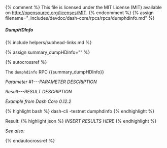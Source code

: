 {% comment %}
This file is licensed under the MIT License (MIT) available on
http://opensource.org/licenses/MIT.
{% endcomment %}
{% assign filename="_includes/devdoc/dash-core/rpcs/rpcs/dumphdinfo.md" %}

##### DumpHDInfo
{% include helpers/subhead-links.md %}

{% assign summary_dumpHDInfo="" %}

{% autocrossref %}

The `dumphdinfo` RPC {{summary_dumpHDInfo}}

*Parameter #1---PARAMETER DESCRIPTION*

*Result---RESULT DESCRIPTION*

*Example from Dash Core 0.12.2*

{% highlight bash %}
dash-cli -testnet dumphdinfo
{% endhighlight %}

Result:
{% highlight json %}
	*INSERT RESULTS HERE*
{% endhighlight %}

*See also:*

{% endautocrossref %}
